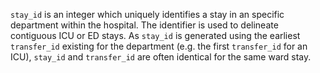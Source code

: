`stay_id` is an integer which uniquely identifies a stay in an specific department within the hospital. The identifier is used to delineate contiguous ICU or ED stays. As `stay_id` is generated using the earliest `transfer_id` existing for the department (e.g. the first `transfer_id` for an ICU), `stay_id` and `transfer_id` are often identical for the same ward stay.

